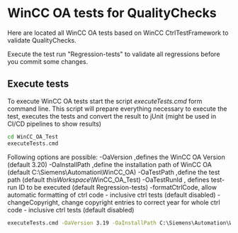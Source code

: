 # WinCC OA tests for QualityChecks

Here are located all WinCC OA tests based on WinCC CtrlTestFramework to validate QualityChecks.

Execute the test run "Regression-tests" to validate all regressions before you commit some changes.

## Execute tests

To execute WinCC OA tests start the script *executeTests.cmd* form command line.
This script will prepare everything necessary to execute the test, executes the tests and convert the result to jUnit (might be used in CI/CD pipelines to show results)

``` bat
cd WinCC_OA_Test
executeTests.cmd
```

Following options are possible:
-OaVersion ,defines the WinCC OA Version (default 3.20)
-OaInstallPath ,define the installation path of WinCC OA (default C:\Siemens\Automation\WinCC_OA\)
-OaTestPath ,define the test path (default *thisWorkspace*\WinCC_OA_Test\)
-OaTestRunId , defines test-run ID to be executed (default Regression-tests)
-formatCtrlCode, allow automatic formatting of ctrl code - inclusive ctrl tests (default disabled)
-changeCopyright, change copyright entries to correct year for whole ctrl code - inclusive ctrl tests (default disabled)

``` bat
executeTests.cmd -OaVersion 3.19 -OaInstallPath C:\Siemens\Automation\WinCC_OA\ -OaTestPath C:\ws\Siemens\CtrlppCheck\WinCC_OA_Test\ -OaTestRunId Regression-tests
```

